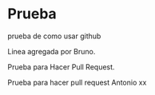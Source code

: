 # Prueba
prueba de como usar github

Linea agregada por Bruno.

Prueba para Hacer Pull Request.

Prueba para hacer pull request Antonio
xx
